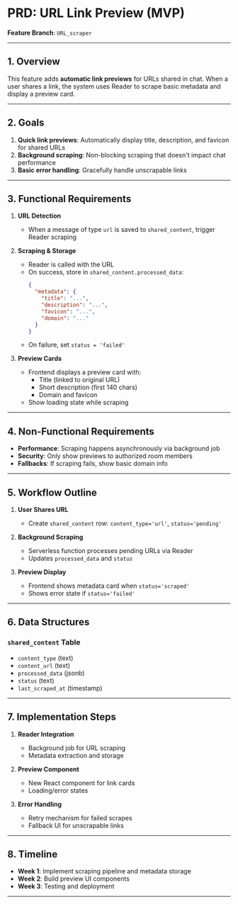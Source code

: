 # PRD: URL Link Preview (MVP)

**Feature Branch**: `URL_scraper`

---

## 1. Overview

This feature adds **automatic link previews** for URLs shared in chat. When a user shares a link, the system uses Reader to scrape basic metadata and display a preview card.

---

## 2. Goals

1. **Quick link previews**: Automatically display title, description, and favicon for shared URLs
2. **Background scraping**: Non-blocking scraping that doesn't impact chat performance
3. **Basic error handling**: Gracefully handle unscrapable links

---

## 3. Functional Requirements

1. **URL Detection**  
   - When a message of type `url` is saved to `shared_content`, trigger Reader scraping

2. **Scraping & Storage**  
   - Reader is called with the URL
   - On success, store in `shared_content.processed_data`:
     ```json
     {
       "metadata": {
         "title": "...",
         "description": "...",
         "favicon": "...",
         "domain": "..."
       }
     }
     ```
   - On failure, set `status = 'failed'`

3. **Preview Cards**  
   - Frontend displays a preview card with:
     - Title (linked to original URL)
     - Short description (first 140 chars)
     - Domain and favicon
   - Show loading state while scraping

---

## 4. Non-Functional Requirements

- **Performance**: Scraping happens asynchronously via background job
- **Security**: Only show previews to authorized room members
- **Fallbacks**: If scraping fails, show basic domain info

---

## 5. Workflow Outline

1. **User Shares URL**  
   - Create `shared_content` row: `content_type='url'`, `status='pending'`

2. **Background Scraping**  
   - Serverless function processes pending URLs via Reader
   - Updates `processed_data` and `status`

3. **Preview Display**  
   - Frontend shows metadata card when `status='scraped'`
   - Shows error state if `status='failed'`

---

## 6. Data Structures

### `shared_content` Table
- `content_type` (text)
- `content_url` (text)
- `processed_data` (jsonb)
- `status` (text)
- `last_scraped_at` (timestamp)

---

## 7. Implementation Steps

1. **Reader Integration**  
   - Background job for URL scraping
   - Metadata extraction and storage

2. **Preview Component**  
   - New React component for link cards
   - Loading/error states

3. **Error Handling**  
   - Retry mechanism for failed scrapes
   - Fallback UI for unscrapable links

---

## 8. Timeline

- **Week 1**: Implement scraping pipeline and metadata storage
- **Week 2**: Build preview UI components
- **Week 3**: Testing and deployment

---